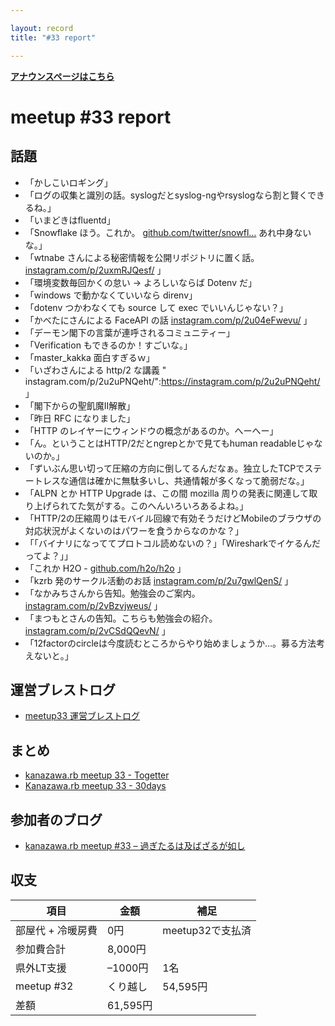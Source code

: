 ```yaml
---

layout: record
title: "#33 report"

---
```


<p> <a href="./"><strong>アナウンスページはこちら</strong></a></p>

meetup #33 report
==================

話題
----

-   「かしこいロギング」
-   「ログの収集と識別の話。syslogだとsyslog-ngやrsyslogなら割と賢くできるね。」
-   「いまどきはfluentd」
-   「Snowflake ほう。これか。
    [github.com/twitter/snowfl…](https://github.com/twitter/snowflake)
    あれ中身ないな。」
-   「wtnabe さんによる秘密情報を公開リポジトリに置く話。
    [instagram.com/p/2uxmRJQesf/](https://instagram.com/p/2uxmRJQesf/)
    」
-   「環境変数毎回かくの怠い → よろしいならば Dotenv だ」
-   「windows で動かなくていいなら direnv」
-   「dotenv つかわなくても source して exec でいいんじゃない？」
-   「かべたにさんによる FaceAPI の話
    [instagram.com/p/2u04eFwevu/](https://instagram.com/p/2u04eFwevu/)
    」
-   「デーモン閣下の言葉が連呼されるコミュニティー」
-   「Verification もできるのか！すごいな。」
-   「master\_kakka 面白すぎるｗ」
-   「いざわさんによる http/2 な講義 "
    instagram.com/p/2u2uPNQeht/":https://instagram.com/p/2u2uPNQeht/ 」
-   「閣下からの聖飢魔II解散」
-   「昨日 RFC になりました」
-   「HTTP のレイヤーにウィンドウの概念があるのか。へーへー」
-   「ん。ということはHTTP/2だとngrepとかで見てもhuman
    readableじゃないのか。」
-   「ずいぶん思い切って圧縮の方向に倒してるんだなぁ。独立したTCPでステートレスな通信は確かに無駄多いし、共通情報が多くなって脆弱だな。」
-   「ALPN とか HTTP Upgrade は、この間 mozilla
    周りの発表に関連して取り上げられてた気がする。このへんいろいろあるよね。」
-   「HTTP/2の圧縮周りはモバイル回線で有効そうだけどMobileのブラウザの対応状況がよくないのはパワーを食うからなのかな？」
-   「「バイナリになっててプロトコル読めないの？」「Wiresharkでイケるんだってよ？」」
-   「これか H2O - [github.com/h2o/h2o](https://github.com/h2o/h2o) 」
-   「kzrb 発のサークル活動のお話
    [instagram.com/p/2u7gwlQenS/](https://instagram.com/p/2u7gwlQenS/)
    」
-   「なかみちさんから告知。勉強会のご案内。
    [instagram.com/p/2vBzvjweus/](https://instagram.com/p/2vBzvjweus/)
    」
-   「まつもとさんの告知。こちらも勉強会の紹介。
    [instagram.com/p/2vCSdQQevN/](https://instagram.com/p/2vCSdQQevN/)
    」
-   「12factorのcircleは今度読むところからやり始めましょうか…。募る方法考えないと。」

運営ブレストログ
----------------

-   [meetup33
    運営ブレストログ](https://github.com/kanazawarb/meetup/wiki/meetup33-%E9%81%8B%E5%96%B6%E3%83%96%E3%83%AC%E3%82%B9%E3%83%88%E3%83%AD%E3%82%B0)

まとめ
------

-   [kanazawa.rb meetup 33 - Togetter](http://togetter.com/li/822646)
-   [Kanazawa.rb meetup 33 - 30days](http://30d.jp/kzrb/23)

参加者のブログ
--------------

-   [kanazawa.rb meetup #33 –
    過ぎたるは及ばざるが如し](http://cotton-desu.hatenablog.com/entry/2015/05/20/205623)

収支
----

 | 項目 | 金額 | 補足
 | ---------------------- | ---------- | ------------------
 | 部屋代 + 冷暖房費 | 0円 | meetup32で支払済
 | 参加費合計 | 8,000円 | 
 | 県外LT支援 | –1000円 | 1名
 | meetup #32 | くり越し | 54,595円 | 
 | 差額 | 61,595円 | 


